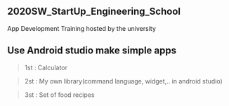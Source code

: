 ## 2020SW_StartUp_Engineering_School
App Development Training hosted by the university

## Use Android studio make simple apps
>1st : Calculator

>2st : My own library(command language, widget,.. in android studio)

>3st : Set of food recipes
